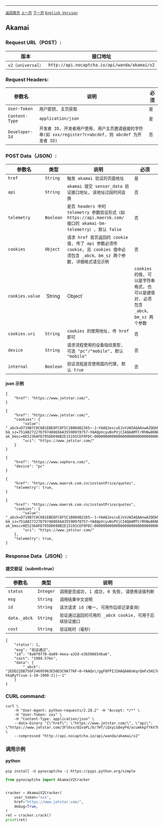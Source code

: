 ------
[`返回首页`](../README.md)    [`上一页`](hcaptcha.md)  [`下一页`](aws.md)	[`English Version`](../en-US/akamai.md)

## Akamai

### Request URL（POST）:

| 版本               | 接口地址                                                    |
|------------------|---------------------------------------------------------|
| `v2（universal）` | `http://api.nocaptcha.io/api/wanda/akamai/v2` |

### Request Headers:

| 参数名            | 说明                 | 必须  |
|----------------|--------------------|-----|
| `User-Token`   | `用户密钥, 主页获取`       | `是` |
| `Content-Type` | `application/json` | `是` |
| `Developer-Id` | `开发者 ID, 开发者用户使用, 用户主页邀请链接的字符串(如 xxx/register?c=abcdef, 则 abcdef 为开发者 ID)`           | `否` |

### POST Data（JSON）:

| 参数名          | 类型        | 说明                                                                                                                                                             | 必须  |
|--------------|-----------|----------------------------------------------------------------------------------------------------------------------------------------------------------------|-----|
| `href`       | `String`  | `触发 akamai 验证的页面地址`                                                                                                                          | `是` |
| `api`        | `String`  | `akamai 提交 sensor_data 验证接口地址, 该地址过段时间会换`       | `否` |
| `telemetry`  | `Boolean` | `是否 headers 中的 telemetry 参数验证形式（如 https://api.maersk.com/ 接口的 akamai-bm-telemetry）, 默认 false`   | `否` |
| `cookies`    | `Object`  | `请求 href 首页返回的 cookie 值, 传了 api 参数必须传 cookie, 且 cookies 值中必须包含 _abck、bm_sz 两个参数, 详细格式请见示例`   | `否` |
| `cookies.value`  | `String | Object`  | `cookies 的值, 可以是字符串格式, 也可以是键值对, 必须包含 _abck、bm_sz 两个参数`   | `否` |
| `cookies.uri`    | `String`  | `cookies 的使用地址, 传 href 即可`   | `否` |
| `device`     | `String`  | `请求流程使用的设备指纹类型, 可选 "pc"/"mobile", 默认 "mobile"` | `否` |
| `internal`   | `Boolean` | `验证流程是否使用国内代理, 默认 true`                                                                                                                                        | `否` |

#### json 示例

```
{
    "href": "https://www.jetstar.com/",
}
```

```
{
    "href": "https://www.jetstar.com/",
    "cookies": {
        "value": "_abck=D719B7C0C6B1EBE8FC8F5C1B804B2265~-1~YAAQJescuEJsVzWIAQAAnwAZQQkN297mPe+Q48Xd0/10jSvgz/y69qQbPEwxUuQZhIhisL+GFAMfvabHtQPRUbiIqzDD6vA9iN9lvjzaAbKaL+aNXF/3EhpYYYUsBa0q92JUxusD8F09nFXy3mfZ8p8GzDk+/ikw4Y8QVQcchjC/s6XYbG+I2RSHl+lDOSvR2biGLFZ1dW2PsFZQ6Fs4M1/ccWfaXg6IRvzjlWaF0vH8GIoljDVRvZxwCeUO71QJORFxeVEEO43BiC3LczJhMomt8pnTbnJcMbMbi1zFcYUKUZjYvB7+kJ1JsMHfVdzbrwTB2I3bePGPgX06RvzCReVCETYpJB7H+XEeJgQQDzKiYZhCONfnae3BQUll~-1~-1~1684722838; bm_sz=751A827227D797408E66A3559D978757~YAAQpVcyuNsPVjCIAQAAMTCrRhNw86NLVNcBypYZvOkbMMnc+ef6EeDWu9UtvPw3OfyfpKLmEFQeDw99mddahdMlOj3VxzPz8eV9mfMSWDLxup33fIKAvsMvnUjvAJV0gpZvTTwdk0atKXCg1DXvs+U+VOvPPJtS76B2t+r0jXrB+cUm2hJL7qF59kbHLBl54yypauoWa1qEu9lgelS5kdwiR93A0c9IRagfLG4VjFydhZBoD6ldWEQjQUflrf00GSoxQpL0QBKRlD7fFNRtMhBmndvu5yoGdixtPXCEKk5BzRl/~4605506~4276528; ak_bmsc=0E5236AFD795DD698B2E15191CEF0FDC~000000000000000000000000000000~YAAQpVcyuNoPVjCIAQAAMTCrRhNkrxzrgkZ1QP7XH0+hyJ2ul+4V0reJDlf1omJylP4/7vc+bxfB8EW1pfuYQWdBmzTBnE84h+7tH1SbFvNNNDul53BJsoOd79t8V0LGQdlXls3FWxITVSwuVlvCQTuJY1jq+uxrTTFFWpuqWQZnWkaLC/p8E7KRycXTaDSh7UW4k6ISRmssUftgDxwjZg43T6IbMyPf9dugLQSg9dKx4p8wyTcNern/fHfx7dAABbnUJkwmP+Y/eR4mfc9MJtIsJ3006DKH7PNoZ5JhtmnN9JTuhwfSEEnCrhs0j/cb2TrsSMo26w4C1xIaUNwZXE77YDci8VIkwEq9NvSTrTZUncSl0rsvoBz0j4QheSI=",
        "uri": "https://www.jetstar.com/"
    }
}
```

```
{
    "href": "https://www.sephora.com/",
    "device": "pc"
}
```

```
{
    "href": "https://www.maersk.com.cn/instantPrice/quotes",
    "telemetry": true,
}
```

```
{
    "href": "https://www.maersk.com.cn/instantPrice/quotes",
    "cookies": {
        "value": "_abck=D719B7C0C6B1EBE8FC8F5C1B804B2265~-1~YAAQJescuEJsVzWIAQAAnwAZQQkN297mPe+Q48Xd0/10jSvgz/y69qQbPEwxUuQZhIhisL+GFAMfvabHtQPRUbiIqzDD6vA9iN9lvjzaAbKaL+aNXF/3EhpYYYUsBa0q92JUxusD8F09nFXy3mfZ8p8GzDk+/ikw4Y8QVQcchjC/s6XYbG+I2RSHl+lDOSvR2biGLFZ1dW2PsFZQ6Fs4M1/ccWfaXg6IRvzjlWaF0vH8GIoljDVRvZxwCeUO71QJORFxeVEEO43BiC3LczJhMomt8pnTbnJcMbMbi1zFcYUKUZjYvB7+kJ1JsMHfVdzbrwTB2I3bePGPgX06RvzCReVCETYpJB7H+XEeJgQQDzKiYZhCONfnae3BQUll~-1~-1~1684722838; bm_sz=751A827227D797408E66A3559D978757~YAAQpVcyuNsPVjCIAQAAMTCrRhNw86NLVNcBypYZvOkbMMnc+ef6EeDWu9UtvPw3OfyfpKLmEFQeDw99mddahdMlOj3VxzPz8eV9mfMSWDLxup33fIKAvsMvnUjvAJV0gpZvTTwdk0atKXCg1DXvs+U+VOvPPJtS76B2t+r0jXrB+cUm2hJL7qF59kbHLBl54yypauoWa1qEu9lgelS5kdwiR93A0c9IRagfLG4VjFydhZBoD6ldWEQjQUflrf00GSoxQpL0QBKRlD7fFNRtMhBmndvu5yoGdixtPXCEKk5BzRl/~4605506~4276528; ak_bmsc=0E5236AFD795DD698B2E15191CEF0FDC~000000000000000000000000000000~YAAQpVcyuNoPVjCIAQAAMTCrRhNkrxzrgkZ1QP7XH0+hyJ2ul+4V0reJDlf1omJylP4/7vc+bxfB8EW1pfuYQWdBmzTBnE84h+7tH1SbFvNNNDul53BJsoOd79t8V0LGQdlXls3FWxITVSwuVlvCQTuJY1jq+uxrTTFFWpuqWQZnWkaLC/p8E7KRycXTaDSh7UW4k6ISRmssUftgDxwjZg43T6IbMyPf9dugLQSg9dKx4p8wyTcNern/fHfx7dAABbnUJkwmP+Y/eR4mfc9MJtIsJ3006DKH7PNoZ5JhtmnN9JTuhwfSEEnCrhs0j/cb2TrsSMo26w4C1xIaUNwZXE77YDci8VIkwEq9NvSTrTZUncSl0rsvoBz0j4QheSI=",
        "uri": "https://www.jetstar.com/"
    },
    "telemetry": true,
}
```

### Response Data（JSON）:

#### 提交验证（submit=true）

| 参数名            | 类型        | 说明                            |
|----------------|-----------|-------------------------------|
| `status`       | `Integer` | `调用是否成功, 1 成功, 0 失败, 请使用该值判断` |
| `msg`          | `String`  | `调用结果中文说明`                    |
| `id`           | `String`  | `该次请求 id（唯一, 可用作后续记录查询）`      |
| `data._abck`   | `String`  | `验证通过返回的可用的 _abck cookie, 可用于后续验证接口`    |
| `cost`         | `String`  | `验证耗时（毫秒）`                    |

```
{
	"status": 1,
	"msg": "验证通过",
	"id": "8a8f0778-da09-4eea-a32d-e3b508654ba6",
	"cost": "1984.57ms",
	"data": {
		"_abck": "2EDD22DB758F24695963E50D3C9A776F~0~YAAQx\/ggF8FPIJ2HAQAA8nKqrQmFx5H17A\/jMUd1alzWlJ6VXb6NGDhXkb\/1cJW+Bp0jJYvWVj8hQVc1vRKAiKQ1HLm0JIo8kg00KEBoAyRG+VZZPRV6ikricthJ69SlXF99wcHaHwx7mvDZdwwAtJBl+Fp2Kagx62AbUYZjEpc9aOCZ5KXBQhdrwCrzzXWsu5WEgmGovNqegFuIpW1ifsVPe13QSi8EjwF\/nsuJQShLeRgsls1JB0Trwx8Kg3qRFiL9g4rtAdeW8OwYQ4DXj3PoBU56G0I4oCrhm6urGs8wMaU3OdpW6SRBAV93r4FO6K+lmcm8BVcfYc70\/wVuEx3Fx0zpesE0fkdKC6N5c80AjVtSgJnDLFuShDnXo+wsWGROM1vxP7sC7N6raiSN66sX4UxGlkAJiCU=~-1~||1-hkqRyYlvue-1-10-1000-2||~-1"
	}
}
```

### CURL command:

```
curl \
    -H "User-Agent: python-requests/2.28.2" -H "Accept: */*" \
    -H "User-Token: xxx" \
    -H "Content-Type: application/json" \
    --data-binary "{\"href\": \"https://www.jetstar.com/\", \"api\": \"https://www.jetstar.com/3Fl6sx/QIvaPL/b/7Hf/iQxyLG8eyP4/acumkkpfYkV7EO/ZyMtejt5PAc/REZU/Jk85Pn4\"}" \
    --compressed "http://api.nocaptcha.io/api/wanda/akamai/v2"
```

### 调用示例

#### python

```shell
pip install -U pynocaptcha -i https://pypi.python.org/simple
```

```python
from pynocaptcha import AkamaiV2Cracker


cracker = AkamaiV2Cracker(
    user_token="xxx",
    href="https://www.jetstar.com/",
    debug=True,
)
ret = cracker.crack()
print(ret)
```
